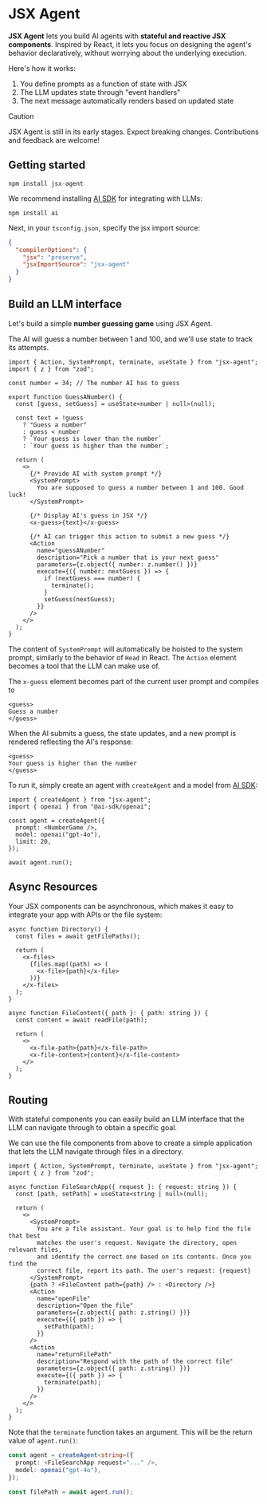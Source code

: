 # JSX Agent

**JSX Agent** lets you build AI agents with **stateful and reactive JSX components**. Inspired by React, it lets you focus on designing the agent's behavior declaratively, without worrying about the underlying execution.

Here's how it works:

1. You define prompts as a function of state with JSX
2. The LLM updates state through "event handlers"
3. The next message automatically renders based on updated state

> [!CAUTION]
> JSX Agent is still in its early stages. Expect breaking changes. Contributions and feedback are welcome!

## Getting started

```shell
npm install jsx-agent
```

We recommend installing [AI SDK](https://www.npmjs.com/package/ai) for integrating with LLMs:

```shell
npm install ai
```

Next, in your `tsconfig.json`, specify the jsx import source:

```json
{
  "compilerOptions": {
    "jsx": "preserve",
    "jsxImportSource": "jsx-agent"
  }
}
```

## Build an LLM interface

Let's build a simple **number guessing game** using JSX Agent.

The AI will guess a number between 1 and 100, and we'll use state to track its attempts.

```tsx
import { Action, SystemPrompt, terminate, useState } from "jsx-agent";
import { z } from "zod";

const number = 34; // The number AI has to guess

export function GuessANumber() {
  const [guess, setGuess] = useState<number | null>(null);

  const text = !guess
    ? "Guess a number"
    : guess < number
    ? `Your guess is lower than the number`
    : `Your guess is higher than the number`;

  return (
    <>
      {/* Provide AI with system prompt */}
      <SystemPrompt>
        You are supposed to guess a number between 1 and 100. Good luck!
      </SystemPrompt>

      {/* Display AI's guess in JSX */}
      <x-guess>{text}</x-guess>

      {/* AI can trigger this action to submit a new guess */}
      <Action
        name="guessANumber"
        description="Pick a number that is your next guess"
        parameters={z.object({ number: z.number() })}
        execute={({ number: nextGuess }) => {
          if (nextGuess === number) {
            terminate();
          }
          setGuess(nextGuess);
        }}
      />
    </>
  );
}
```

The content of `SystemPrompt` will automatically be hoisted to the system prompt, similarly to the behavior of `Head` in React. The `Action` element becomes a tool that the LLM can make use of.

The `x-guess` element becomes part of the current user prompt and compiles to

```
<guess>
Guess a number
</guess>
```

When the AI submits a guess, the state updates, and a new prompt is rendered reflecting the AI's response:

```
<guess>
Your guess is higher than the number
</guess>
```

To run it, simply create an agent with `createAgent` and a model from [AI SDK](https://www.npmjs.com/package/ai):

```tsx
import { createAgent } from "jsx-agent";
import { openai } from "@ai-sdk/openai";

const agent = createAgent({
  prompt: <NumberGame />,
  model: openai("gpt-4o"),
  limit: 20,
});

await agent.run();
```

## Async Resources

Your JSX components can be asynchronous, which makes it easy to integrate your app with APIs or the file system:

```tsx
async function Directory() {
  const files = await getFilePaths();

  return (
    <x-files>
      {files.map((path) => (
        <x-file>{path}</x-file>
      ))}
    </x-files>
  );
}

async function FileContent({ path }: { path: string }) {
  const content = await readFile(path);

  return (
    <>
      <x-file-path>{path}</x-file-path>
      <x-file-content>{content}</x-file-content>
    </>
  );
}
```

## Routing

With stateful components you can easily build an LLM interface that the LLM can navigate through to obtain a specific goal.

We can use the file components from above to create a simple application that lets the LLM navigate through files in a directory.

```tsx
import { Action, SystemPrompt, terminate, useState } from "jsx-agent";
import { z } from "zod";

async function FileSearchApp({ request }: { request: string }) {
  const [path, setPath] = useState<string | null>(null);

  return (
    <>
      <SystemPrompt>
        You are a file assistant. Your goal is to help find the file that best
        matches the user's request. Navigate the directory, open relevant files,
        and identify the correct one based on its contents. Once you find the
        correct file, report its path. The user's request: {request}
      </SystemPrompt>
      {path ? <FileContent path={path} /> : <Directory />}
      <Action
        name="openFile"
        description="Open the file"
        parameters={z.object({ path: z.string() })}
        execute={({ path }) => {
          setPath(path);
        }}
      />
      <Action
        name="returnFilePath"
        description="Respond with the path of the correct file"
        parameters={z.object({ path: z.string() })}
        execute={({ path }) => {
          terminate(path);
        }}
      />
    </>
  );
}
```

Note that the `terminate` function takes an argument. This will be the return value of `agent.run()`:

```ts
const agent = createAgent<string>({
  prompt: <FileSearchApp request="..." />,
  model: openai("gpt-4o"),
});

const filePath = await agent.run();
```
